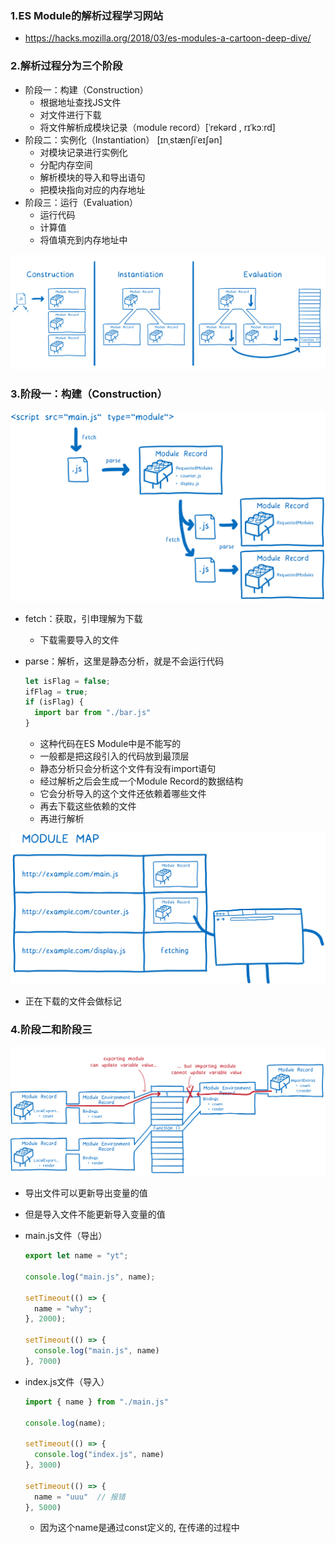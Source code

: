 ### 1.ES Module的解析过程学习网站

- https://hacks.mozilla.org/2018/03/es-modules-a-cartoon-deep-dive/

### 2.解析过程分为三个阶段

- 阶段一：构建（Construction）
  - 根据地址查找JS文件
  - 对文件进行下载
  - 将文件解析成模块记录（module record）[ˈrekərd , rɪˈkɔːrd] 
- 阶段二：实例化（Instantiation） [ɪnˌstænʃiˈeɪʃən] 
  - 对模块记录进行实例化
  - 分配内存空间
  - 解析模块的导入和导出语句
  - 把模块指向对应的内存地址
- 阶段三：运行（Evaluation）
  - 运行代码
  - 计算值
  - 将值填充到内存地址中

![07_3_phases](images/07_3_phases.png)

### 3.阶段一：构建（Construction）

![10_construction](images/10_construction.png)

- fetch：获取，引申理解为下载

  - 下载需要导入的文件

- parse：解析，这里是静态分析，就是不会运行代码

  ```js
  let isFlag = false;
  ifFlag = true;
  if (isFlag) {
  	import bar from "./bar.js"
  }
  ```

  - 这种代码在ES Module中是不能写的
  - 一般都是把这段引入的代码放到最顶层
  - 静态分析只会分析这个文件有没有import语句
  - 经过解析之后会生成一个Module Record的数据结构
  - 它会分析导入的这个文件还依赖着哪些文件
  - 再去下载这些依赖的文件
  - 再进行解析

![25_module_map](images/25_module_map.png)

- 正在下载的文件会做标记

### 4.阶段二和阶段三

![30_live_bindings_04](images/30_live_bindings_04.png)

- 导出文件可以更新导出变量的值
- 但是导入文件不能更新导入变量的值

- main.js文件（导出）

  ```js
  export let name = "yt";
  
  console.log("main.js", name);
  
  setTimeout(() => {
    name = "why";
  }, 2000);
  
  setTimeout(() => {
    console.log("main.js", name)
  }, 7000)
  ```

- index.js文件（导入）

  ```js
  import { name } from "./main.js"
  
  console.log(name);
  
  setTimeout(() => {
    console.log("index.js", name)
  }, 3000)
  
  setTimeout(() => {
    name = "uuu"  // 报错
  }, 5000)
  ```

  - 因为这个name是通过const定义的, 在传递的过程中